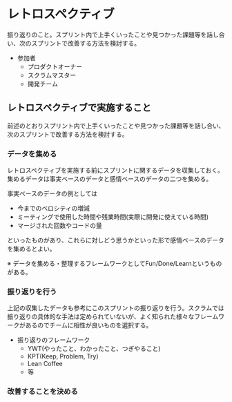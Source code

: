 
# レトロスペクティブ

振り返りのこと。スプリント内で上手くいったことや見つかった課題等を話し合い、次のスプリントで改善する方法を検討する。

- 参加者
  - プロダクトオーナー
  - スクラムマスター
  - 開発チーム
  
## レトロスペクティブで実施すること
  
前述のとおりスプリント内で上手くいったことや見つかった課題等を話し合い、次のスプリントで改善する方法を検討する。
  
### データを集める
レトロスペクティブを実施する前にスプリントに関するデータを収集しておく。
集めるデータは事実ベースのデータと感情ベースのデータの二つを集める。
  
事実ベースのデータの例としては
  
- 今までのベロシティの増減
- ミーティングで使用した時間や残業時間(実際に開発に使えている時間)
- マージされた回数やコードの量
  
といったものがあり、これらに対しどう思うかといった形で感情ベースのデータを集めるとよい。

※ データを集める・整理するフレームワークとしてFun/Done/Learnというものがある。
  
### 振り返りを行う
上記の収集したデータも参考にこのスプリントの振り返りを行う。スクラムでは振り返りの具体的な手法は定められていないが、よく知られた様々なフレームワークがあるのでチームに相性が良いものを選択する。
  
- 振り返りのフレームワーク
    - YWT(やったこと、わかったこと、つぎやること)
    - KPT(Keep, Problem, Try)
    - Lean Coffee
    - 等

### 改善することを決める



